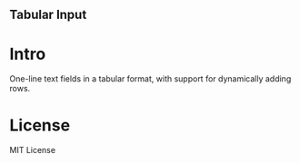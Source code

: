 ## Tabular Input
# Intro
One-line text fields in a tabular format, with support for dynamically adding rows.
# License
MIT License